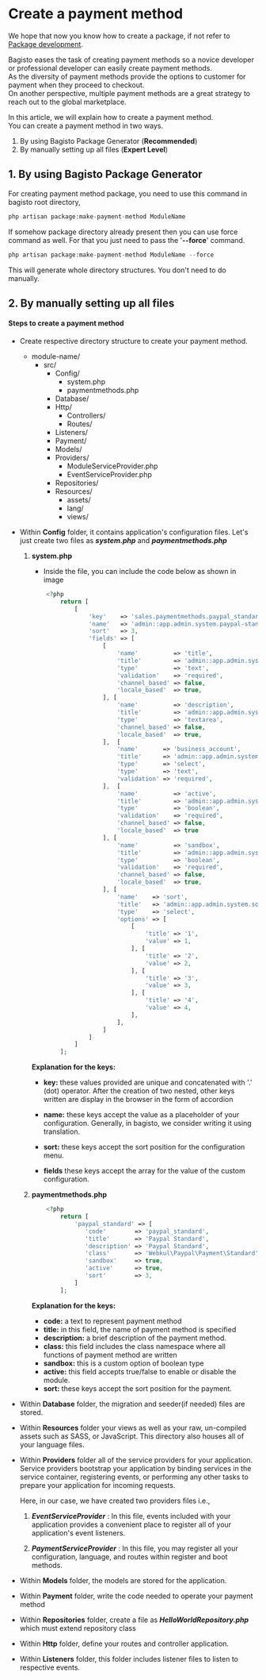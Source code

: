 # Create a payment method
We hope that now you know how to create a package, if not refer to [Package development](../packages/createe.md).

Bagisto eases the task of creating payment methods so a novice developer or professional developer can easily create payment methods.  
As the diversity of payment methods provide the options to customer for payment when they proceed to checkout.  
On another perspective, multiple payment methods are a great strategy to reach out to the global marketplace.  

In this article, we will explain how to create a payment method.  
You can create a payment method in two ways.

1. By using Bagisto Package Generator (**Recommended**)
2. By manually setting up all files (**Expert Level**)

## 1. By using Bagisto Package Generator

For creating payment method package, you need to use this command in bagisto root directory,

~~~php
php artisan package:make-payment-method ModuleName
~~~

If somehow package directory already present then you can use force command as well. For that you just need to pass the '**--force**' command.

~~~php
php artisan package:make-payment-method ModuleName --force
~~~

This will generate whole directory structures. You don't need to do manually.

## 2. By manually setting up all files

#### Steps to create a payment method

- Create respective directory structure to create your payment method.
  - module-name/
    - src/
      - Config/
        - system.php
        - paymentmethods.php
      - Database/
      - Http/
        - Controllers/
        - Routes/
      - Listeners/
      - Payment/
      - Models/
      - Providers/
        - ModuleServiceProvider.php
        - EventServiceProvider.php
      - Repositories/
      - Resources/
        - assets/
        - lang/
        - views/

- Within **Config** folder, it contains application's configuration files. Let's just create two files as **_system.php_** and **_paymentmethods.php_**

    1. <b>system.php</b>

        - Inside the file, you can include the code below as shown in image

        ~~~php
            <?php
                return [
                    [
                        'key'    => 'sales.paymentmethods.paypal_standard',
                        'name'   => 'admin::app.admin.system.paypal-standard',
                        'sort'   => 3,
                        'fields' => [
                            [
                                'name'          => 'title',
                                'title'         => 'admin::app.admin.system.title',
                                'type'          => 'text',
                                'validation'    => 'required',
                                'channel_based' => false,
                                'locale_based'  => true,
                            ], [
                                'name'          => 'description',
                                'title'         => 'admin::app.admin.system.description',
                                'type'          => 'textarea',
                                'channel_based' => false,
                                'locale_based'  => true,
                            ],  [
                                'name'       => 'business_account',
                                'title'      => 'admin::app.admin.system.business-account',
                                'type'       => 'select',
                                'type'       => 'text',
                                'validation' => 'required',
                            ],  [
                                'name'          => 'active',
                                'title'         => 'admin::app.admin.system.status',
                                'type'          => 'boolean',
                                'validation'    => 'required',
                                'channel_based' => false,
                                'locale_based'  => true
                            ], [
                                'name'          => 'sandbox',
                                'title'         => 'admin::app.admin.system.sandbox',
                                'type'          => 'boolean',
                                'validation'    => 'required',
                                'channel_based' => false,
                                'locale_based'  => true,
                            ], [
                                'name'    => 'sort',
                                'title'   => 'admin::app.admin.system.sort_order',
                                'type'    => 'select',
                                'options' => [
                                    [
                                        'title' => '1',
                                        'value' => 1,
                                    ], [
                                        'title' => '2',
                                        'value' => 2,
                                    ], [
                                        'title' => '3',
                                        'value' => 3,
                                    ], [
                                        'title' => '4',
                                        'value' => 4,
                                    ],
                                ],
                            ]
                        ]
                    ]
                ];
        ~~~

        <!-- ![system-configuration](assets/images/Bagisto_Docs_Images/payment-config-1.png){: .screenshot-dimension .center} -->

        <b>Explanation for the keys:</b>

        - <b>key:</b> these values provided are unique and concatenated with '.' (dot) operator. After the creation of two nested, other keys written are display in the browser in the form of accordion

        - <b>name:</b> these keys accept the value as a placeholder of your configuration. Generally, in bagisto, we consider writing it using translation.

        - <b>sort:</b> these keys accept the sort position for the configuration menu.

        - <b>fields</b> these keys accept the array for the value of the custom configuration.

    2. <b>paymentmethods.php</b>

        <!-- ![payment-method-configuration](assets/images/Bagisto_Docs_Images/payment-config-2.png){:  .screenshot-dimension .center} -->

        ~~~php
            <?php
                return [
                    'paypal_standard' => [
                       'code'        => 'paypal_standard',
                       'title'       => 'Paypal Standard',
                       'description' => 'Paypal Standard',
                       'class'       => 'Webkul\Paypal\Payment\Standard',
                       'sandbox'     => true,
                       'active'      => true,
                       'sort'        => 3,
                    ]
                ];
        ~~~

        <b>Explanation for the keys:</b>

        - <b>code:</b> a text to represent payment method
        - <b>title:</b> in this field, the name of payment method is specified
        - <b>description:</b> a brief description of the payment method.
        - <b>class:</b> this field includes the class namespace where all functions of payment method are written
        - <b>sandbox:</b> this is a custom option of boolean type
        - <b>active:</b> this field accepts true/false to enable or disable the module.
        - <b>sort:</b> these keys accept the sort position for the payment.

- Within **Database** folder, the migration and seeder(if needed) files are stored.

- Within **Resources** folder your views as well as your raw, un-compiled assets such as SASS, or JavaScript. This directory also houses all of your language files.

- Within **Providers** folder all of the service providers for your application. Service providers bootstrap your application by binding services in the service container, registering events, or performing any other tasks to prepare your application for incoming requests.

  Here, in our case, we have created two providers files i.e.,

  1. **_EventServiceProvider_** : In this file, events included with your application provides a convenient place to register all of your application's event listeners.

  2. **_PaymentServiceProvider_** : In this file, you may register all your configuration, language, and routes within register and boot methods.

- Within **Models** folder, the models are stored for the application.

- Within **Payment** folder, write the code needed to operate your payment method

- Within **Repositories** folder, create a file as **_HelloWorldRepository.php_** which must extend repository class

- Within **Http** folder, define your routes and controller application.

- Within **Listeners** folder, this folder includes listener files to listen to respective events.